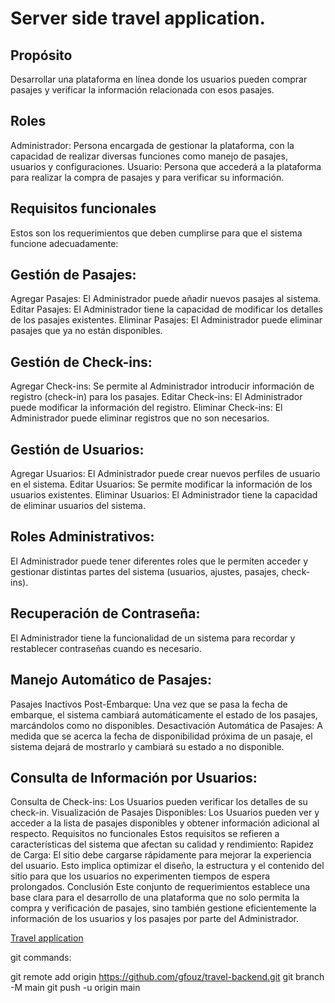 # Server side travel application.

## Propósito

Desarrollar una plataforma en línea donde los usuarios pueden comprar pasajes y verificar la información
relacionada con esos pasajes.

## Roles
Administrador: Persona encargada de gestionar la plataforma, con la capacidad de realizar diversas
funciones como manejo de pasajes, usuarios y configuraciones.
Usuario: Persona que accederá a la plataforma para realizar la compra de pasajes y para verificar su
información.

## Requisitos funcionales
Estos son los requerimientos que deben cumplirse para que el sistema funcione adecuadamente:
  
## Gestión de Pasajes:
Agregar Pasajes: El Administrador puede añadir nuevos pasajes al sistema.
Editar Pasajes: El Administrador tiene la capacidad de modificar los detalles de los pasajes
existentes.
Eliminar Pasajes: El Administrador puede eliminar pasajes que ya no están disponibles.

## Gestión de Check-ins:
Agregar Check-ins: Se permite al Administrador introducir información de registro (check-in) para
los pasajes.
Editar Check-ins: El Administrador puede modificar la información del registro.
Eliminar Check-ins: El Administrador puede eliminar registros que no son necesarios.

## Gestión de Usuarios:
Agregar Usuarios: El Administrador puede crear nuevos perfiles de usuario en el sistema.
Editar Usuarios: Se permite modificar la información de los usuarios existentes.
Eliminar Usuarios: El Administrador tiene la capacidad de eliminar usuarios del sistema.

## Roles Administrativos:
El Administrador puede tener diferentes roles que le permiten acceder y gestionar distintas partes
del sistema (usuarios, ajustes, pasajes, check-ins).

## Recuperación de Contraseña:
El Administrador tiene la funcionalidad de un sistema para recordar y restablecer contraseñas
cuando es necesario.

## Manejo Automático de Pasajes:
Pasajes Inactivos Post-Embarque: Una vez que se pasa la fecha de embarque, el sistema
cambiará automáticamente el estado de los pasajes, marcándolos como no disponibles.
Desactivación Automática de Pasajes: A medida que se acerca la fecha de disponibilidad
próxima de un pasaje, el sistema dejará de mostrarlo y cambiará su estado a no disponible.

## Consulta de Información por Usuarios:
Consulta de Check-ins: Los Usuarios pueden verificar los detalles de su check-in.
Visualización de Pasajes Disponibles: Los Usuarios pueden ver y acceder a la lista de pasajes
disponibles y obtener información adicional al respecto.
Requisitos no funcionales
Estos requisitos se refieren a características del sistema que afectan su calidad y rendimiento:
Rapidez de Carga: El sitio debe cargarse rápidamente para mejorar la experiencia del usuario. Esto
implica optimizar el diseño, la estructura y el contenido del sitio para que los usuarios no experimenten
tiempos de espera prolongados.
Conclusión
Este conjunto de requerimientos establece una base clara para el desarrollo de una plataforma que no
solo permita la compra y verificación de pasajes, sino también gestione eficientemente la información de
los usuarios y los pasajes por parte del Administrador.

[Travel application](https://github.com/gfouz/travel-app.git)

git commands:

git remote add origin https://github.com/gfouz/travel-backend.git
git branch -M main
git push -u origin main

